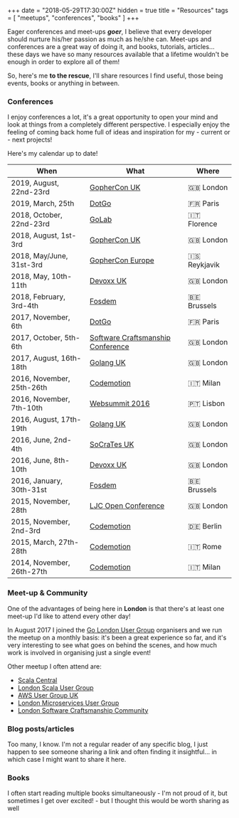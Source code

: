 +++
date = "2018-05-29T17:30:00Z"
hidden = true
title = "Resources"
tags = [ "meetups", "conferences", "books" ]
+++

Eager conferences and meet-ups _**goer**_, I believe that every developer should nurture his/her passion as much as he/she can.
Meet-ups and conferences are a great way of doing it, and books, tutorials, articles... these days we have so many resources available that a lifetime wouldn't be enough in order to explore all of them!

So, here's me **to the rescue**, I'll share resources I find useful, those being events, books or anything in between.

### Conferences
I enjoy conferences a lot, it's a great opportunity to open your mind and look at things from a completely different perspective. I especially enjoy the feeling of coming back home full of ideas and inspiration for my - current or - next projects! 

Here's my calendar up to date!

| When                          | What                                                                                                             | Where  
| ----------------------------- |------------------------------------------------------------------------------------------------------------------| ----------
| 2019, August, 22nd-23rd       | [GopherCon UK](https://www.gophercon.co.uk/)                                                                     | 🇬🇧 London
| 2019, March, 25th             | [DotGo](https://www.dotgo.eu/)                                                                                   | 🇫🇷 Paris
| 2018, October, 22nd-23rd      | [GoLab](https://golab.io/)                                                                                       | 🇮🇹 Florence
| 2018, August, 1st-3rd         | [GopherCon UK](https://www.golanguk.com/)                                                                        | 🇬🇧 London  
| 2018, May/June, 31st-3rd      | [GopherCon Europe](https://gophercon.is/)                                                                        | 🇮🇸 Reykjavik
| 2018, May, 10th-11th          | [Devoxx UK](http://www.devoxx.co.uk/)                                                                            | 🇬🇧 London
| 2018, February, 3rd-4th       | [Fosdem](https://fosdem.org/2018/)                                                                               | 🇧🇪 Brussels
| 2017, November, 6th           | [DotGo](https://www.dotgo.eu/)                                                                                   | 🇫🇷 Paris    
| 2017, October, 5th-6th        | [Software Craftsmanship Conference](http://sc-london.com)                                                        | 🇬🇧 London   
| 2017, August, 16th-18th       | [Golang UK](https://www.golanguk.com/)                                                                           | 🇬🇧 London   
| 2016, November, 25th-26th     | [Codemotion](http://milan2016.codemotionworld.com/)                                                              | 🇮🇹 Milan    
| 2016, November, 7th-10th      | [Websummit 2016](https://websummit.com/)                                                                         | 🇵🇹 Lisbon   
| 2016, August, 17th-19th       | [Golang UK](https://www.golanguk.com/)                                                                           | 🇬🇧 London   
| 2016, June, 2nd-4th           | [SoCraTes UK](http://socratesuk.org/)                                                                            | 🇬🇧 London   
| 2016, June, 8th-10th          | [Devoxx UK](http://www.devoxx.co.uk/)                                                                            | 🇬🇧 London   
| 2016, January, 30th-31st      | [Fosdem](https://archive.fosdem.org/2016/)                                                                       | 🇧🇪 Brussels 
| 2015, November, 28th          | [LJC Open Conference](https://sites.google.com/site/ljcopenconference/previous-conferences/ljc-2015-conference)  | 🇬🇧 London   
| 2015, November, 2nd-3rd       | [Codemotion](http://berlin2015.codemotionworld.com/)                                                             | 🇩🇪 Berlin   
| 2015, March, 27th-28th        | [Codemotion](http://rome2015.codemotionworld.com/)                                                               | 🇮🇹 Rome     
| 2014, November, 26th-27th     | [Codemotion](http://milan2014.codemotionworld.com/)                                                              | 🇮🇹 Milan    

### Meet-up & Community
One of the advantages of being here in **London** is that there's at least one meet-up I'd like to attend every other day! 

In August 2017 I joined the [Go London User Group](https://www.meetup.com/go-london-user-group/) organisers and we run the meetup on a monthly basis: it's been a great experience so far, and it's very interesting to see what goes on behind the scenes, and how much work is involved in organising just a single event!

Other meetup I often attend are:

- [Scala Central](https://www.meetup.com/Scala-Central/)
- [London Scala User Group](https://www.meetup.com/london-scala/)
- [AWS User Group UK](https://www.meetup.com/AWSUGUK/)
- [London Microservices User Group](https://www.meetup.com/London-Microservices-User-Group/)
- [London Software Craftsmanship Community](https://www.meetup.com/london-software-craftsmanship/)

### Blog posts/articles
Too many, I know. I'm not a regular reader of any specific blog, I just happen to see someone sharing a link and often finding it insightful... in which case I might want to share it here.

### Books
I often start reading multiple books simultaneously - I'm not proud of it, but sometimes I get over excited! - but I thought this would be worth sharing as well 